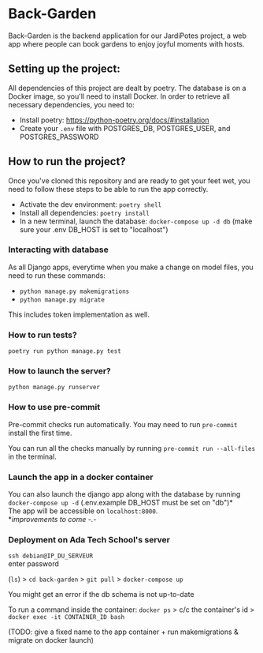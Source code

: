 # Back-Garden

Back-Garden is the backend application for our JardiPotes project, a web app where people can book gardens to enjoy joyful moments with hosts.

## Setting up the project:

All dependencies of this project are dealt by poetry.
The database is on a Docker image, so you'll need to install Docker.
In order to retrieve all necessary dependencies, you need to:

- Install poetry: https://python-poetry.org/docs/#installation
- Create your `.env` file with POSTGRES_DB, POSTGRES_USER, and POSTGRES_PASSWORD

## How to run the project?

Once you've cloned this repository and are ready to get your feet wet, you need to follow these steps to be able to run the app correctly.

- Activate the dev environment: `poetry shell`
- Install all dependencies: `poetry install`
- In a new terminal, launch the database: `docker-compose up -d db` (make sure your .env DB_HOST is set to "localhost")

### Interacting with database

As all Django apps, everytime when you make a change on model files, you need to run these commands:

- `python manage.py makemigrations`
- `python manage.py migrate`

This includes token implementation as well.

### How to run tests?

`poetry run python manage.py test`

### How to launch the server?

`python manage.py runserver`

### How to use pre-commit
Pre-commit checks run automatically. You may need to run `pre-commit` install the first time.

You can run all the checks manually by running `pre-commit run --all-files` in the terminal.

### Launch the app in a docker container
You can also launch the django app along with the database by running `docker-compose up -d` (.env.example DB_HOST must be set on "db")*<br>
The app will be accessible on `localhost:8000`.<br>
**improvements to come -.-*

### Deployment on Ada Tech School's server
`ssh debian@IP_DU_SERVEUR`
<br>enter password

(`ls`) > `cd back-garden` > `git pull` > `docker-compose up`

You might get an error if the db schema is not up-to-date

To run a command inside the container:
`docker ps` > c/c the container's id > `docker exec -it CONTAINER_ID bash`

(TODO: give a fixed name to the app container + run makemigrations & migrate on docker launch)
